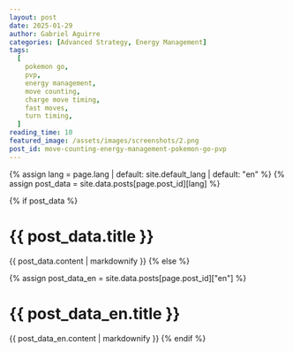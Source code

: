 ```yaml
---
layout: post
date: 2025-01-29
author: Gabriel Aguirre
categories: [Advanced Strategy, Energy Management]
tags:
  [
    pokemon go,
    pvp,
    energy management,
    move counting,
    charge move timing,
    fast moves,
    turn timing,
  ]
reading_time: 10
featured_image: /assets/images/screenshots/2.png
post_id: move-counting-energy-management-pokemon-go-pvp
---
```


{% assign lang = page.lang | default: site.default_lang | default: "en" %}
{% assign post_data = site.data.posts[page.post_id][lang] %}

{% if post_data %}
  <h1 class="post__title">{{ post_data.title }}</h1>
  <meta name="description" content="{{ post_data.description }}">

  {{ post_data.content | markdownify }}
{% else %}
  <!-- Fallback to English if translation not found -->
  {% assign post_data_en = site.data.posts[page.post_id]["en"] %}
  <h1 class="post__title">{{ post_data_en.title }}</h1>
  <meta name="description" content="{{ post_data_en.description }}">

  {{ post_data_en.content | markdownify }}
{% endif %}

<script>
// Language selector for blog posts
(function() {
  const currentPath = window.location.pathname;
  const postSlug = '{{ page.post_id }}';

  // Add language selector if not already present
  if (!document.querySelector('.post-language-switcher')) {
    const header = document.querySelector('.post__header');
    if (header) {
      const switcher = document.createElement('div');
      switcher.className = 'post-language-switcher';
      switcher.innerHTML = `
        <select id="post-language-select" onchange="switchPostLanguage(this.value)" aria-label="Select Language">
          <option value="en" ${currentPath === '/blog/${postSlug}/' ? 'selected' : ''}>English</option>
          <option value="es" ${currentPath.includes('/es/') ? 'selected' : ''}>Español</option>
          <option value="fr" ${currentPath.includes('/fr/') ? 'selected' : ''}>Français</option>
          <option value="de" ${currentPath.includes('/de/') ? 'selected' : ''}>Deutsch</option>
          <option value="it" ${currentPath.includes('/it/') ? 'selected' : ''}>Italiano</option>
          <option value="pt" ${currentPath.includes('/pt/') ? 'selected' : ''}>Português</option>
          <option value="zh-Hans" ${currentPath.includes('/zh-hans/') ? 'selected' : ''}>简体中文</option>
          <option value="zh-Hant" ${currentPath.includes('/zh-hant/') ? 'selected' : ''}>繁體中文</option>
          <option value="ja" ${currentPath.includes('/ja/') ? 'selected' : ''}>日本語</option>
          <option value="ko" ${currentPath.includes('/ko/') ? 'selected' : ''}>한국어</option>
        </select>
      `;
      header.insertBefore(switcher, header.firstChild);
    }
  }
})();

function switchPostLanguage(lang) {
  const postSlug = '{{ page.post_id }}';
  const langMap = {
    'en': `/blog/${postSlug}/`,
    'es': `/es/blog/${postSlug}/`,
    'fr': `/fr/blog/${postSlug}/`,
    'de': `/de/blog/${postSlug}/`,
    'it': `/it/blog/${postSlug}/`,
    'pt': `/pt/blog/${postSlug}/`,
    'zh-Hans': `/zh-hans/blog/${postSlug}/`,
    'zh-Hant': `/zh-hant/blog/${postSlug}/`,
    'ja': `/ja/blog/${postSlug}/`,
    'ko': `/ko/blog/${postSlug}/`
  };

  if (langMap[lang]) {
    localStorage.setItem('preferredLanguage', lang);
    window.location.href = langMap[lang];
  }
}
</script>

<style>
.post-language-switcher {
  margin-bottom: 1.5rem;
  position: relative;
}

.post-language-switcher select {
  padding: 0.75rem 1.25rem;
  font-size: 1rem;
  border: 2px solid #ddd;
  border-radius: 8px;
  background-color: white;
  cursor: pointer;
  width: 100%;
  max-width: 250px;
  appearance: none;
  background-image: url("data:image/svg+xml,%3Csvg xmlns='http://www.w3.org/2000/svg' width='12' height='12' viewBox='0 0 12 12'%3E%3Cpath fill='%23333' d='M10.293 3.293L6 7.586 1.707 3.293A1 1 0 00.293 4.707l5 5a1 1 0 001.414 0l5-5a1 1 0 10-1.414-1.414z'/%3E%3C/svg%3E");
  background-repeat: no-repeat;
  background-position: right 1rem center;
  background-size: 12px;
  padding-right: 3rem;
  transition: all 0.2s ease;
  font-weight: 500;
}

.post-language-switcher select:hover {
  border-color: #5A51FE;
  box-shadow: 0 2px 8px rgba(90, 81, 254, 0.15);
}

.post-language-switcher select:focus {
  outline: none;
  border-color: #5A51FE;
  box-shadow: 0 0 0 3px rgba(90, 81, 254, 0.15);
}

@media (max-width: 768px) {
  .post-language-switcher {
    margin-bottom: 1rem;
  }

  .post-language-switcher select {
    padding: 0.65rem 1rem;
    font-size: 0.95rem;
    max-width: 100%;
    border-radius: 6px;
    background-position: right 0.75rem center;
    padding-right: 2.5rem;
  }
}

/* Touch-friendly tap targets */
@media (max-width: 768px) {
  .post-language-switcher select {
    min-height: 44px; /* Apple's recommended minimum tap target size */
  }
}

/* Better visual feedback for mobile */
@media (max-width: 768px) {
  .post-language-switcher select:active {
    transform: scale(0.98);
  }
}
</style>
